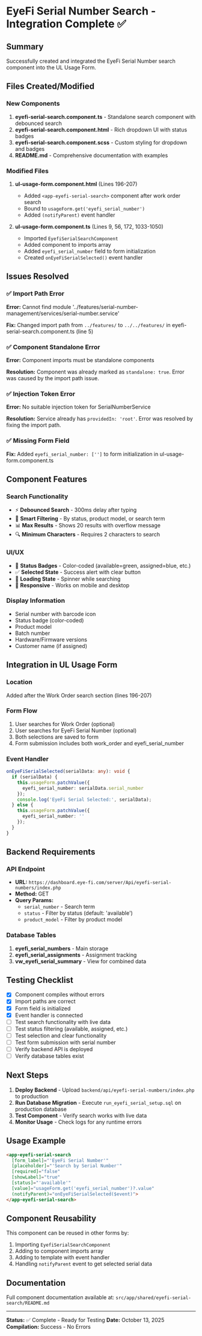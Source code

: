 # EyeFi Serial Number Search - Integration Complete ✅

## Summary

Successfully created and integrated the EyeFi Serial Number search component into the UL Usage Form.

## Files Created/Modified

### New Components
1. **eyefi-serial-search.component.ts** - Standalone search component with debounced search
2. **eyefi-serial-search.component.html** - Rich dropdown UI with status badges
3. **eyefi-serial-search.component.scss** - Custom styling for dropdown and badges
4. **README.md** - Comprehensive documentation with examples

### Modified Files
1. **ul-usage-form.component.html** (Lines 196-207)
   - Added `<app-eyefi-serial-search>` component after work order search
   - Bound to `usageForm.get('eyefi_serial_number')`
   - Added `(notifyParent)` event handler

2. **ul-usage-form.component.ts** (Lines 9, 56, 172, 1033-1050)
   - Imported `EyefiSerialSearchComponent`
   - Added component to imports array
   - Added `eyefi_serial_number` field to form initialization
   - Created `onEyeFiSerialSelected()` event handler

## Issues Resolved

### ✅ Import Path Error
**Error:** Cannot find module '../features/serial-number-management/services/serial-number.service'

**Fix:** Changed import path from `../features/` to `../../features/` in eyefi-serial-search.component.ts (line 5)

### ✅ Component Standalone Error
**Error:** Component imports must be standalone components

**Resolution:** Component was already marked as `standalone: true`. Error was caused by the import path issue.

### ✅ Injection Token Error
**Error:** No suitable injection token for SerialNumberService

**Resolution:** Service already has `providedIn: 'root'`. Error was resolved by fixing the import path.

### ✅ Missing Form Field
**Fix:** Added `eyefi_serial_number: ['']` to form initialization in ul-usage-form.component.ts

## Component Features

### Search Functionality
- ⚡ **Debounced Search** - 300ms delay after typing
- 🎯 **Smart Filtering** - By status, product model, or search term
- 📊 **Max Results** - Shows 20 results with overflow message
- 🔍 **Minimum Characters** - Requires 2 characters to search

### UI/UX
- 🎨 **Status Badges** - Color-coded (available=green, assigned=blue, etc.)
- ✅ **Selected State** - Success alert with clear button
- 🔄 **Loading State** - Spinner while searching
- 📱 **Responsive** - Works on mobile and desktop

### Display Information
- Serial number with barcode icon
- Status badge (color-coded)
- Product model
- Batch number
- Hardware/Firmware versions
- Customer name (if assigned)

## Integration in UL Usage Form

### Location
Added after the Work Order search section (lines 196-207)

### Form Flow
1. User searches for Work Order (optional)
2. User searches for EyeFi Serial Number (optional)
3. Both selections are saved to form
4. Form submission includes both work_order and eyefi_serial_number

### Event Handler
```typescript
onEyeFiSerialSelected(serialData: any): void {
  if (serialData) {
    this.usageForm.patchValue({
      eyefi_serial_number: serialData.serial_number
    });
    console.log('EyeFi Serial Selected:', serialData);
  } else {
    this.usageForm.patchValue({
      eyefi_serial_number: ''
    });
  }
}
```

## Backend Requirements

### API Endpoint
- **URL:** `https://dashboard.eye-fi.com/server/Api/eyefi-serial-numbers/index.php`
- **Method:** GET
- **Query Params:** 
  - `serial_number` - Search term
  - `status` - Filter by status (default: 'available')
  - `product_model` - Filter by product model

### Database Tables
1. **eyefi_serial_numbers** - Main storage
2. **eyefi_serial_assignments** - Assignment tracking
3. **vw_eyefi_serial_summary** - View for combined data

## Testing Checklist

- [x] Component compiles without errors
- [x] Import paths are correct
- [x] Form field is initialized
- [x] Event handler is connected
- [ ] Test search functionality with live data
- [ ] Test status filtering (available, assigned, etc.)
- [ ] Test selection and clear functionality
- [ ] Test form submission with serial number
- [ ] Verify backend API is deployed
- [ ] Verify database tables exist

## Next Steps

1. **Deploy Backend** - Upload `backend/api/eyefi-serial-numbers/index.php` to production
2. **Run Database Migration** - Execute `run_eyefi_serial_setup.sql` on production database
3. **Test Component** - Verify search works with live data
4. **Monitor Usage** - Check logs for any runtime errors

## Usage Example

```html
<app-eyefi-serial-search 
  [form_label]="'EyeFi Serial Number'" 
  [placeholder]="'Search by Serial Number'"
  [required]="false" 
  [showLabel]="true"
  [status]="'available'"
  [value]="usageForm.get('eyefi_serial_number')?.value"
  (notifyParent)="onEyeFiSerialSelected($event)">
</app-eyefi-serial-search>
```

## Component Reusability

This component can be reused in other forms by:
1. Importing `EyefiSerialSearchComponent`
2. Adding to component imports array
3. Adding to template with event handler
4. Handling `notifyParent` event to get selected serial data

## Documentation

Full component documentation available at:
`src/app/shared/eyefi-serial-search/README.md`

---

**Status:** ✅ Complete - Ready for Testing
**Date:** October 13, 2025
**Compilation:** Success - No Errors

